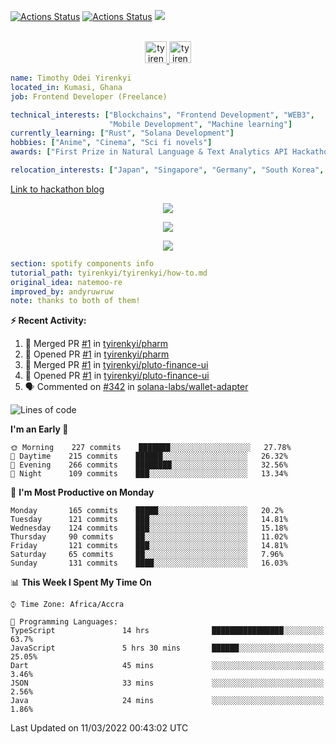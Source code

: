 [![Actions Status](https://github.com/tyirenkyi/tyirenkyi/workflows/wakatime-stats/badge.svg)](https://github.com/tyirenkyi/tyirenkyi/actions)
[![Actions Status](https://github.com/tyirenkyi/tyirenkyi/workflows/update-gh-activity/badge.svg)](https://github.com/tyirenkyi/tyirenkyi/actions)
![](https://visitor-badge.glitch.me/badge?page_id=tyirenkyi.tyirenkyi)

<p align="center">
<br/>
<a href="https://twitter.com/toyirenkyi">
  <img alt="tyirenkyi | Twitter" width="35px" src="https://drive.google.com/uc?export=view&id=1CwWfGcNmTNzSI-XmaLk0gvbHVaD5xkwx" />
</a>
<a href="https://open.spotify.com/user/6jyx0hj1911n2xd4rm3vwm8j9?si=f0e62187bc474bdf">
  <img alt="tyirenkyi's Spotify" width="35px" src="https://drive.google.com/uc?export=view&id=1mLM5RCv8vHD1eZBYJphW69eo6OVlK-Ti" />
</a>
</p>

```yaml
name: Timothy Odei Yirenkyi
located_in: Kumasi, Ghana
job: Frontend Developer (Freelance)

technical_interests: ["Blockchains", "Frontend Development", "WEB3", 
                      "Mobile Development", "Machine learning"]
currently_learning: ["Rust", "Solana Development"]
hobbies: ["Anime", "Cinema", "Sci fi novels"]
awards: ["First Prize in Natural Language & Text Analytics API Hackathon"]

relocation_interests: ["Japan", "Singapore", "Germany", "South Korea", "UK"]
```

<a href="https://www.expert.ai/blog/the-story-behind-hackathon-winning-peer-reviewers-app">Link to hackathon blog</a>

<p align="center">
  <img alig src="https://github-profile-trophy.vercel.app/?username=tyirenkyi&column=6&rank=SSS,SS,S,AAA,AA,A,B,C" />
</p>


<p align="center">
  <a href="https://tyirenkyi.vercel.app/api/now-playing?open">
    <!-- Music bars move to the beat and are colored based on the track's happiness, danceability and energy! -->
    <img src="https://tyirenkyi.vercel.app/api/now-playing">
  </a>
</p>

<p align="center">
  <img src="https://tyirenkyi.vercel.app/api/top-played">
</p>
 
```yaml
section: spotify components info
tutorial_path: tyirenkyi/tyirenkyi/how-to.md
original_idea: natemoo-re
improved_by: andyruwruw
note: thanks to both of them!
```


**:zap: Recent Activity:**

<!--START_SECTION:activity-->
1. 🎉 Merged PR [#1](https://github.com/tyirenkyi/pharm/pull/1) in [tyirenkyi/pharm](https://github.com/tyirenkyi/pharm)
2. 💪 Opened PR [#1](https://github.com/tyirenkyi/pharm/pull/1) in [tyirenkyi/pharm](https://github.com/tyirenkyi/pharm)
3. 🎉 Merged PR [#1](https://github.com/tyirenkyi/pluto-finance-ui/pull/1) in [tyirenkyi/pluto-finance-ui](https://github.com/tyirenkyi/pluto-finance-ui)
4. 💪 Opened PR [#1](https://github.com/tyirenkyi/pluto-finance-ui/pull/1) in [tyirenkyi/pluto-finance-ui](https://github.com/tyirenkyi/pluto-finance-ui)
5. 🗣 Commented on [#342](https://github.com/solana-labs/wallet-adapter/issues/342) in [solana-labs/wallet-adapter](https://github.com/solana-labs/wallet-adapter)
<!--END_SECTION:activity-->

<!--START_SECTION:waka-->
![Lines of code](https://img.shields.io/badge/From%20Hello%20World%20I%27ve%20Written-5%20Million%20lines%20of%20code-blue)

**I'm an Early 🐤** 

```text
🌞 Morning    227 commits    ███████░░░░░░░░░░░░░░░░░░   27.78% 
🌆 Daytime    215 commits    ██████░░░░░░░░░░░░░░░░░░░   26.32% 
🌃 Evening    266 commits    ████████░░░░░░░░░░░░░░░░░   32.56% 
🌙 Night      109 commits    ███░░░░░░░░░░░░░░░░░░░░░░   13.34%

```
📅 **I'm Most Productive on Monday** 

```text
Monday       165 commits    █████░░░░░░░░░░░░░░░░░░░░   20.2% 
Tuesday      121 commits    ███░░░░░░░░░░░░░░░░░░░░░░   14.81% 
Wednesday    124 commits    ███░░░░░░░░░░░░░░░░░░░░░░   15.18% 
Thursday     90 commits     ██░░░░░░░░░░░░░░░░░░░░░░░   11.02% 
Friday       121 commits    ███░░░░░░░░░░░░░░░░░░░░░░   14.81% 
Saturday     65 commits     ██░░░░░░░░░░░░░░░░░░░░░░░   7.96% 
Sunday       131 commits    ████░░░░░░░░░░░░░░░░░░░░░   16.03%

```


📊 **This Week I Spent My Time On** 

```text
⌚︎ Time Zone: Africa/Accra

💬 Programming Languages: 
TypeScript               14 hrs              ████████████████░░░░░░░░░   63.7% 
JavaScript               5 hrs 30 mins       ██████░░░░░░░░░░░░░░░░░░░   25.05% 
Dart                     45 mins             ░░░░░░░░░░░░░░░░░░░░░░░░░   3.46% 
JSON                     33 mins             ░░░░░░░░░░░░░░░░░░░░░░░░░   2.56% 
Java                     24 mins             ░░░░░░░░░░░░░░░░░░░░░░░░░   1.86%

```


 Last Updated on 11/03/2022 00:43:02 UTC
<!--END_SECTION:waka-->

